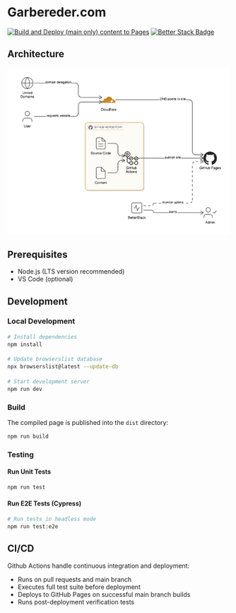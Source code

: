 # Garbereder.com
[![Build and Deploy (main only) content to Pages](https://github.com/ggarbereder/garbereder.com/actions/workflows/static.yml/badge.svg?branch=main)](https://github.com/ggarbereder/garbereder.com/actions/workflows/static.yml)
[![Better Stack Badge](https://uptime.betterstack.com/status-badges/v1/monitor/24fip.svg)](https://uptime.betterstack.com/?utm_source=status_badge)

<!-- eraser-additional-content -->
## Architecture
<!-- eraser-additional-files -->
<a href="/architecture.eraserdiagram" data-element-id="iCwAF-Hf-3PkRkqWnDDsh"><img src="/.eraser/13CWfCo0qAe1BLFjrEXT___zyEvvzgyoedHnT9WaAfDjOScVsT2___---diagram----23f49d818a1d847e98286ae21c4ea9c6-Static-Website-Architecture-with-GitHub--Cloudflare--and-BetterStack.png" alt="" data-element-id="iCwAF-Hf-3PkRkqWnDDsh" /></a>
<!-- end-eraser-additional-files -->
<!-- end-eraser-additional-content -->
<!--- Eraser file: https://app.eraser.io/workspace/13CWfCo0qAe1BLFjrEXT --->

## Prerequisites
- Node.js (LTS version recommended)
- VS Code (optional)
## Development
### Local Development
```bash
# Install dependencies
npm install

# Update browserslist database
npx browserslist@latest --update-db

# Start development server
npm run dev
```
### Build
The compiled page is published into the `dist` directory:

```bash
npm run build
```
### Testing
#### Run Unit Tests
```bash
npm run test
```
#### Run E2E Tests (Cypress)
```bash
# Run tests in headless mode
npm run test:e2e
```
## CI/CD
Github Actions handle continuous integration and deployment:

- Runs on pull requests and main branch
- Executes full test suite before deployment
- Deploys to GitHub Pages on successful main branch builds
- Runs post-deployment verification tests
